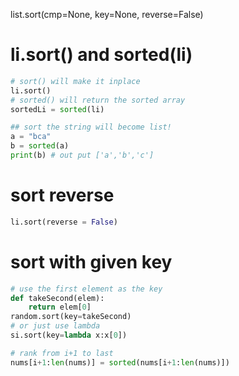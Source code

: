 list.sort(cmp=None, key=None, reverse=False)

# li.sort() and sorted(li)
```py
# sort() will make it inplace 
li.sort()
# sorted() will return the sorted array
sortedLi = sorted(li)

## sort the string will become list!
a = "bca"
b = sorted(a)
print(b) # out put ['a','b','c']
```
# sort reverse
```py
li.sort(reverse = False)
```

# sort with given key
```py
# use the first element as the key
def takeSecond(elem):
    return elem[0]
random.sort(key=takeSecond)
# or just use lambda
si.sort(key=lambda x:x[0])

# rank from i+1 to last
nums[i+1:len(nums)] = sorted(nums[i+1:len(nums)])
```